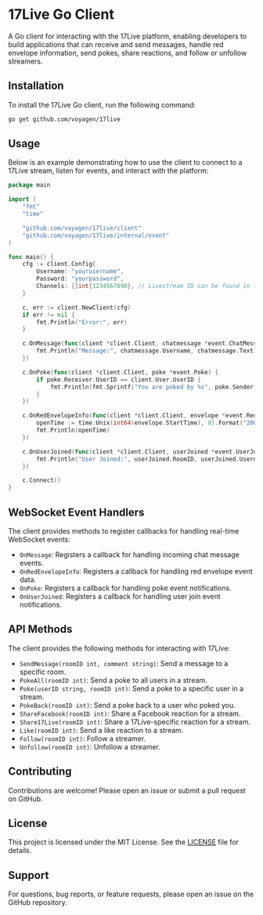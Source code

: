 # 17Live Go Client

A Go client for interacting with the 17Live platform, enabling developers to build applications that can receive and send messages, handle red envelope information, send pokes, share reactions, and follow or unfollow streamers.

## Installation

To install the 17Live Go client, run the following command:

```bash
go get github.com/voyagen/17live
```

## Usage

Below is an example demonstrating how to use the client to connect to a 17Live stream, listen for events, and interact with the platform:

```go
package main

import (
	"fmt"
	"time"

	"github.com/voyagen/17live/client"
	"github.com/voyagen/17live/internal/event"
)

func main() {
	cfg := client.Config{
		Username: "yourusername",
		Password: "yourpassword",
		Channels: []int{1234567890}, // Livestream ID can be found in the url -> https://17.live/en/live/1234567890
	}

	c, err := client.NewClient(cfg)
	if err != nil {
		fmt.Println("Error:", err)
	}

	c.OnMessage(func(client *client.Client, chatmessage *event.ChatMessage) {
		fmt.Println("Message:", chatmessage.Username, chatmessage.Text)
	})

	c.OnPoke(func(client *client.Client, poke *event.Poke) {
		if poke.Receiver.UserID == client.User.UserID {
			fmt.Println(fmt.Sprintf("You are poked by %s", poke.Sender.DisplayName))
		}
	})

	c.OnRedEnvelopeInfo(func(client *client.Client, envelope *event.RedEnvelopeInfo) {
		openTime := time.Unix(int64(envelope.StartTime), 0).Format("2006-01-02 15:04:05")
		fmt.Println(openTime)
	})

	c.OnUserJoined(func(client *client.Client, userJoined *event.UserJoined) {
		fmt.Println("User Joined:", userJoined.RoomID, userJoined.Username)
	})

	c.Connect()
}


```

## WebSocket Event Handlers

The client provides methods to register callbacks for handling real-time WebSocket events:

- `OnMessage`: Registers a callback for handling incoming chat message events.
- `OnRedEnvelopeInfo`: Registers a callback for handling red envelope event data.
- `OnPoke`: Registers a callback for handling poke event notifications.
- `OnUserJoined`: Registers a callback for handling user join event notifications.

## API Methods

The client provides the following methods for interacting with 17Live:

- `SendMessage(roomID int, comment string)`: Send a message to a specific room.
- `PokeAll(roomID int)`: Send a poke to all users in a stream.
- `Poke(userID string, roomID int)`: Send a poke to a specific user in a stream.
- `PokeBack(roomID int)`: Send a poke back to a user who poked you.
- `ShareFacebook(roomID int)`: Share a Facebook reaction for a stream.
- `Share17Live(roomID int)`: Share a 17Live-specific reaction for a stream.
- `Like(roomID int)`: Send a like reaction to a stream.
- `Follow(roomID int)`: Follow a streamer.
- `Unfollow(roomID int)`: Unfollow a streamer.

## Contributing

Contributions are welcome! Please open an issue or submit a pull request on GitHub.

## License

This project is licensed under the MIT License. See the [LICENSE](LICENSE) file for details.

## Support

For questions, bug reports, or feature requests, please open an issue on the GitHub repository.
